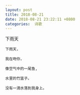 ```yaml
---
layout: post
title: 2018-08-21
date: 2018-08-21 23:22:11 +0800
categories:  诗歌
---
```

下雨天


```
下雨天，

我在吻你，

像空气中的一尾鱼,

水里的竹篮子。

没有一滴水落到我身上。
```



